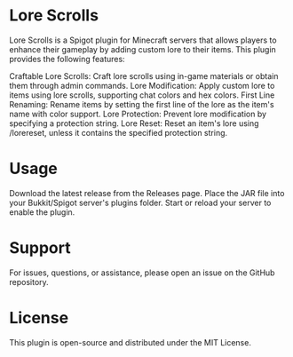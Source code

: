 # Lore Scrolls
Lore Scrolls is a Spigot plugin for Minecraft servers that allows players to enhance their gameplay by adding custom lore to their items. This plugin provides the following features:

Craftable Lore Scrolls: Craft lore scrolls using in-game materials or obtain them through admin commands.
Lore Modification: Apply custom lore to items using lore scrolls, supporting chat colors and hex colors.
First Line Renaming: Rename items by setting the first line of the lore as the item's name with color support.
Lore Protection: Prevent lore modification by specifying a protection string.
Lore Reset: Reset an item's lore using /lorereset, unless it contains the specified protection string.
# Usage
Download the latest release from the Releases page.
Place the JAR file into your Bukkit/Spigot server's plugins folder.
Start or reload your server to enable the plugin.
# Support
For issues, questions, or assistance, please open an issue on the GitHub repository.

# License
This plugin is open-source and distributed under the MIT License.